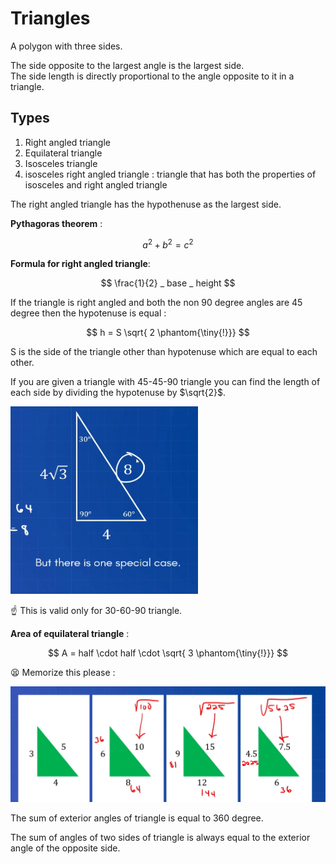 # Triangles

A polygon with three sides.

The side opposite to the largest angle is the largest side.  
The side length is directly proportional to the angle opposite to it in a triangle.

## Types

1. Right angled triangle
2. Equilateral triangle
3. Isosceles triangle
4. isosceles right angled triangle : triangle that has both the properties of isosceles and right angled triangle

The right angled triangle has the hypothenuse as the largest side.

**Pythagoras theorem** :

$$ a^2 + b^2 = c^2 $$

**Formula for right angled triangle**:

$$ \frac{1}{2} _ base _ height $$

If the triangle is right angled and both the non 90 degree angles are 45 degree then the hypotenuse is equal :

$$ h = S \sqrt{ 2 \phantom{\tiny{!}}} $$

S is the side of the triangle other than hypotenuse which are equal to each other.

If you are given a triangle with 45-45-90 triangle you can find the length of each side by dividing the hypotenuse by $\sqrt{2}$.

<img src='../assets/trianglespecialcase.png' height=300 width=300/>

☝️ This is valid only for 30-60-90 triangle.

**Area of equilateral triangle** :

$$ A = half \cdot half \cdot \sqrt{ 3 \phantom{\tiny{!}}} $$

😫 Memorize this please :

<img src='../assets/trianglescaling.png'/>

The sum of exterior angles of triangle is equal to 360 degree.

The sum of angles of two sides of triangle is always equal to the exterior angle of the opposite side.
